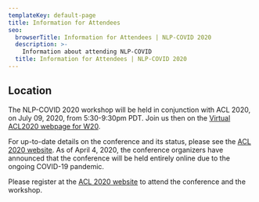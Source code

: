 ```yaml
---
templateKey: default-page
title: Information for Attendees
seo:
  browserTitle: Information for Attendees | NLP-COVID 2020
  description: >-
    Information about attending NLP-COVID
  title: Information for Attendees | NLP-COVID 2020
---
```


## Location

The NLP-COVID 2020 workshop will be held in conjunction with ACL 2020, on July 09, 2020, from 5:30-9:30pm PDT.
Join us then on the [Virtual ACL2020 webpage for W20](https://virtual.acl2020.org/workshop_W20.html).

For up-to-date details on the conference and its status, please see the [ACL 2020 website](https://acl2020.org/).
As of April 4, 2020, the conference organizers have announced that the conference will be held entirely online due to the ongoing COVID-19 pandemic.

Please register at the [ACL 2020 website](https://acl2020.org/) to attend the conference and the workshop.
